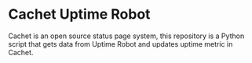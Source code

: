 # Cachet Uptime Robot

Cachet is an open source status page system, this repository is a Python script that gets data from Uptime Robot and updates uptime metric in Cachet.

